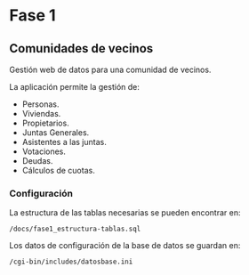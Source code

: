 # Fase 1
## Comunidades de vecinos

Gestión web de datos para una comunidad de vecinos.

La aplicación permite la gestión de:
* Personas.
* Viviendas.
* Propietarios.
* Juntas Generales.
* Asistentes a las juntas.
* Votaciones.
* Deudas.
* Cálculos de cuotas.

### Configuración
La estructura de las tablas necesarias se pueden encontrar en:

`/docs/fase1_estructura-tablas.sql`

Los datos de configuración de la base de datos se guardan en:

`/cgi-bin/includes/datosbase.ini`



